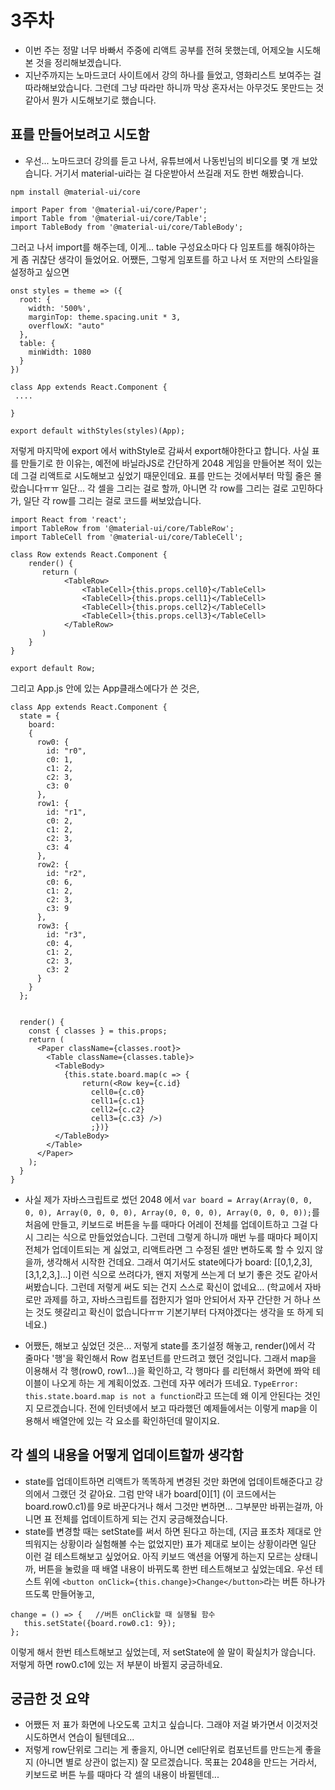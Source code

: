 # 3주차
* 이번 주는 정말 너무 바빠서 주중에 리액트 공부를 전혀 못했는데, 어제오늘 시도해본 것을 정리해보겠습니다.
* 지난주까지는 노마드코더 사이트에서 강의 하나를 들었고, 영화리스트 보여주는 걸 따라해보았습니다. 그런데 그냥 따라만 하니까 막상 혼자서는 아무것도 못만드는 것 같아서 뭔가 시도해보기로 했습니다.

## 표를 만들어보려고 시도함
* 우선... 노마드코더 강의를 듣고 나서, 유튜브에서 나동빈님의 비디오를 몇 개 보았습니다. 거기서 material-ui라는 걸 다운받아서 쓰길래 저도 한번 해봤습니다.
```
npm install @material-ui/core

import Paper from '@material-ui/core/Paper';
import Table from '@material-ui/core/Table';
import TableBody from '@material-ui/core/TableBody';
```
그러고 나서 import를 해주는데, 이게... table 구성요소마다 다 임포트를 해줘야하는 게 좀 귀찮단 생각이 들었어요. 어쨌든, 그렇게 임포트를 하고 나서 또 저만의 스타일을 설정하고 싶으면 
```
onst styles = theme => ({
  root: {
    width: '500%',
    marginTop: theme.spacing.unit * 3,
    overflowX: "auto"
  },
  table: {
    minWidth: 1080
  }
})

class App extends React.Component {
 ....

}

export default withStyles(styles)(App);
```
저렇게 마지막에 export 에서 withStyle로 감싸서 export해야한다고 합니다. 
사실 표를 만들기로 한 이유는, 예전에 바닐라JS로 간단하게 2048 게임을 만들어본 적이 있는데 그걸 리액트로 시도해보고 싶었기 때문인데요. 표를 만드는 것에서부터 막힐 줄은 몰랐습니다ㅠㅠ 
일단... 각 셀을 그리는 걸로 할까, 아니면 각 row를 그리는 걸로 고민하다가, 일단 각 row를 그리는 걸로 코드를 써보았습니다.

```
import React from 'react';
import TableRow from '@material-ui/core/TableRow';
import TableCell from '@material-ui/core/TableCell';

class Row extends React.Component {
    render() {
       return (
            <TableRow>
                <TableCell>{this.props.cell0}</TableCell>
                <TableCell>{this.props.cell1}</TableCell>
                <TableCell>{this.props.cell2}</TableCell>
                <TableCell>{this.props.cell3}</TableCell>
            </TableRow>
       )
    }
}

export default Row;
```
그리고 App.js 안에 있는 App클래스에다가 쓴 것은,
```
class App extends React.Component {
  state = {
    board:
    {
      row0: {
        id: "r0",
        c0: 1,
        c1: 2,
        c2: 3,
        c3: 0
      },
      row1: {
        id: "r1",
        c0: 2,
        c1: 2,
        c2: 3,
        c3: 4
      },
      row2: {
        id: "r2",
        c0: 6,
        c1: 2,
        c2: 3,
        c3: 9
      },
      row3: {
        id: "r3",
        c0: 4,
        c1: 2,
        c2: 3,
        c3: 2
      }
    }
  };


  render() {
    const { classes } = this.props;
    return (
      <Paper className={classes.root}>
        <Table className={classes.table}>
          <TableBody>
            {this.state.board.map(c => {
                return(<Row key={c.id}
                  cell0={c.c0}
                  cell1={c.c1}
                  cell2={c.c2}
                  cell3={c.c3} />)
                  ;})}
          </TableBody>
        </Table>
      </Paper>
    );
  }
}
```
* 사실 제가 자바스크립트로 썼던 2048 에서 `var board = Array(Array(0, 0, 0, 0), Array(0, 0, 0, 0), Array(0, 0, 0, 0), Array(0, 0, 0, 0));`를 처음에 만들고, 
키보드로 버튼을 누를 때마다 어레이 전체를 업데이트하고 그걸 다시 그리는 식으로 만들었었습니다. 그런데 그렇게 하니까 매번 누를 때마다 페이지 전체가 업데이트되는 게 싫었고,
리액트라면 그 수정된 셀만 변하도록 할 수 있지 않을까, 생각해서 시작한 건데요. 그래서 여기서도 state에다가 board: [[0,1,2,3],[3,1,2,3,]...] 이런 식으로 쓰려다가, 왠지 저렇게 쓰는게
더 보기 좋은 것도 같아서 써봤습니다. 그런데 저렇게 써도 되는 건지 스스로 확신이 없네요... 
(학교에서 자바로만 과제를 하고, 자바스크립트를 접한지가 얼마 안되어서 자꾸 간단한 거 하나 쓰는 것도 헷갈리고 확신이 없습니다ㅠㅠ 기본기부터 다져야겠다는 생각을 또 하게 되네요.) 

* 어쨌든, 해보고 싶었던 것은... 저렇게 state를 초기설정 해놓고, render()에서 각 줄마다 '행'을 확인해서 Row 컴포넌트를 만드려고 했던 것입니다. 그래서 map을 이용해서 각 행(row0, row1...)을 확인하고, 
각 행마다 <Row>를 리턴해서 화면에 쫘악 테이블이 나오게 하는 게 계획이었죠. 그런데 자꾸 에러가 뜨네요. `TypeError: this.state.board.map is not a function`라고 뜨는데 왜 이게 안된다는 것인지 모르겠습니다.
전에 인터넷에서 보고 따라했던 예제들에서는 이렇게 map을 이용해서 배열안에 있는 각 요소를 확인하던데 말이지요.

## 각 셀의 내용을 어떻게 업데이트할까 생각함
* state를 업데이트하면 리액트가 똑똑하게 변경된 것만 화면에 업데이트해준다고 강의에서 그랬던 것 같아요. 그럼 만약 내가 board[0][1] (이 코드에서는 board.row0.c1)를 9로 바꾼다거나 해서 그것만 변하면... 그부분만 바뀌는걸까, 아니면 
표 전체를 업데이트하게 되는 건지 궁금해졌습니다. 
* state를 변경할 때는 setState를 써서 하면 된다고 하는데, (지금 표조차 제대로 안띄워지는 상황이라 실험해볼 수는 없었지만) 표가 제대로 보이는 상황이라면 일단 이런 걸 테스트해보고 싶었어요. 
아직 키보드 액션을 어떻게 하는지 모르는 상태니까, 버튼을 눌렀을 때 배열 내용이 바뀌도록 한번 테스트해보고 싶었는데요. 
우선 테스트 위에 `<button onClick={this.change}>Change</button>`라는 버튼 하나가 뜨도록 만들어놓고,
```
change = () => {   //버튼 onClick할 때 실행될 함수
   this.setState({board.row0.c1: 9});
};
```
이렇게 해서 한번 테스트해보고 싶었는데, 저 setState에 쓸 말이 확실치가 않습니다. 저렇게 하면 row0.c1에 있는 저 부분이 바뀔지 궁금하네요. 

## 궁금한 것 요약
* 어쨌든 저 표가 화면에 나오도록 고치고 싶습니다. 그래야 저걸 봐가면서 이것저것 시도하면서 연습이 될텐데요... 
* 저렇게 row단위로 그리는 게 좋을지, 아니면 cell단위로 컴포넌트를 만드는게 좋을지 (아니면 별로 상관이 없는지) 잘 모르겠습니다. 목표는 2048을 만드는 거라서, 키보드로 버튼 누를 때마다 각 셀의 내용이 바뀔텐데... 
